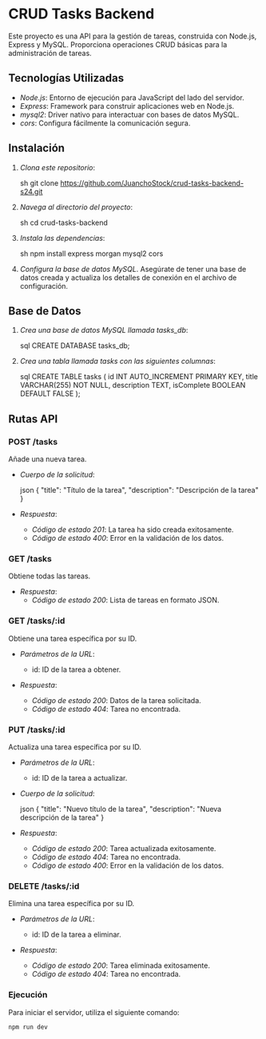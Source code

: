 # CRUD Tasks Backend

Este proyecto es una API para la gestión de tareas, construida con Node.js, Express y MySQL. Proporciona operaciones CRUD básicas para la administración de tareas.

## Tecnologías Utilizadas

- *Node.js*: Entorno de ejecución para JavaScript del lado del servidor.
- *Express*: Framework para construir aplicaciones web en Node.js.
- *mysql2*: Driver nativo para interactuar con bases de datos MySQL.
- *cors*: Configura fácilmente la comunicación segura.

## Instalación

1. *Clona este repositorio*:

    sh
    git clone https://github.com/JuanchoStock/crud-tasks-backend-s24.git
    

2. *Navega al directorio del proyecto*:

    sh
    cd crud-tasks-backend
    

3. *Instala las dependencias*:

    sh
    npm install express morgan mysql2 cors
    

4. *Configura la base de datos MySQL*. Asegúrate de tener una base de datos creada y actualiza los detalles de conexión en el archivo de configuración.

## Base de Datos

1. *Crea una base de datos MySQL llamada tasks_db*:

    sql
    CREATE DATABASE tasks_db;
    

2. *Crea una tabla llamada tasks con las siguientes columnas*:

    sql
    CREATE TABLE tasks (
        id INT AUTO_INCREMENT PRIMARY KEY,
        title VARCHAR(255) NOT NULL,
        description TEXT,
        isComplete BOOLEAN DEFAULT FALSE
    );
    

## Rutas API

### POST /tasks

Añade una nueva tarea.

- *Cuerpo de la solicitud*:

    json
    {
        "title": "Título de la tarea",
        "description": "Descripción de la tarea"
    }
    

- *Respuesta*:
    - *Código de estado 201*: La tarea ha sido creada exitosamente.
    - *Código de estado 400*: Error en la validación de los datos.

### GET /tasks

Obtiene todas las tareas.

- *Respuesta*:
    - *Código de estado 200*: Lista de tareas en formato JSON.

### GET /tasks/:id

Obtiene una tarea específica por su ID.

- *Parámetros de la URL*:
    - id: ID de la tarea a obtener.

- *Respuesta*:
    - *Código de estado 200*: Datos de la tarea solicitada.
    - *Código de estado 404*: Tarea no encontrada.

### PUT /tasks/:id

Actualiza una tarea específica por su ID.

- *Parámetros de la URL*:
    - id: ID de la tarea a actualizar.

- *Cuerpo de la solicitud*:

    json
    {
        "title": "Nuevo título de la tarea",
        "description": "Nueva descripción de la tarea"
    }
    

- *Respuesta*:
    - *Código de estado 200*: Tarea actualizada exitosamente.
    - *Código de estado 404*: Tarea no encontrada.
    - *Código de estado 400*: Error en la validación de los datos.
    
### DELETE /tasks/:id

Elimina una tarea específica por su ID.

- *Parámetros de la URL*:
    - id: ID de la tarea a eliminar.

- *Respuesta*:
    - *Código de estado 200*: Tarea eliminada exitosamente.
    - *Código de estado 404*: Tarea no encontrada.

### Ejecución

Para iniciar el servidor, utiliza el siguiente comando:

```sh
npm run dev